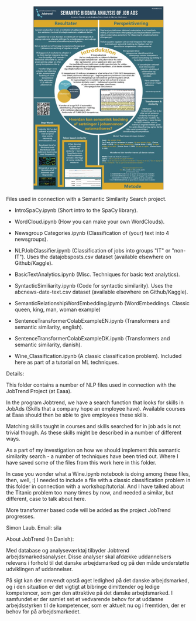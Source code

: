 <p align="center">
  <img src="PosterSprogTeknologiVers1.JPG"  width=355" heigh="501" alt="Poster SprogTeknologisk Konference, KU 2022. " title="Poster SprogTeknologisk Konference, KU 2022.">
</p>

Files used in connection with a Semantic Similarity Search project.


- IntroSpaCy.ipynb 
(Short intro to the SpaCy library).

- WordCloud.ipynb 
(How you can make your own WordClouds).

- Newsgroup Categories.ipynb 
(Classification of (your) text into 4 newsgroups).

- NLPJobClassifier.ipynb
(Classification of jobs into groups "IT" or "non-IT").
Uses the datajobsposts.csv dataset
(available elsewhere on Github/Kaggle).

- BasicTextAnalytics.ipynb 
(Misc. Techniques for basic text analytics).

- SyntacticSimiliarity.ipynb 
(Code for syntactic similarity).
Uses the abcnews-date-text.csv dataset
(available elsewhere on Github/Kaggle).

- SemanticRelationshipWordEmbedding.ipymb
(WordEmbeddings. Classic queen, king, man, woman example)

- SentenceTransformerColabExampleEN.ipynb
(Transformers and semantic similarity, english).

- SentenceTransformerColabExampleDK.ipynb
(Transformers and semantic similarity, danish).

- Wine_Classification.ipynb 
(A classic classification problem). 
Included here as part of a tutorial on ML techniques.




Details:

This folder contains a number of NLP files used in connection with the JobTrend Project (at Eaaa).

In the program Jobtrend, we have a search function that looks for skills in JobAds
(Skills that a company hope an employee have). Available courses at Eaaa should then
be able to give employees these skills.

Matching skills taught in courses and skills searched for in job ads is not trivial though.
As these skills might be described in a number of different ways.

As a part of my investigation on how we should implement this semantic similarity search - a
number of techniques have been tried out. Where I have saved some of the files from this work
here in this folder.

In case you wonder what a Wine.ipynb notebook is doing among these files, then, well, :) 
I needed to include a file with a classic classification problem 
in this folder in connection with a workshop/tutorial. And I have talked about the Titanic
problem too many times by now, and needed a similar, but different, case to talk about here.

More transformer based code will be added as the project JobTrend progresses.

Simon Laub.
Email: sila

About JobTrend
(In Danish):

Med database og analyseværktøj tilbyder Jobtrend arbejdsmarkedsanalyser. 
Disse analyser skal afdække uddannelsers relevans i forhold til det 
danske arbejdsmarked og på den måde understøtte udviklingen af uddannelser.

På sigt kan der omvendt opstå øget ledighed på det danske arbejdsmarked, 
og i den situation er det vigtigt at bibringe dimittender og ledige kompetencer, 
som gør den attraktive på det danske arbejdsmarked. I samfundet er der samlet set et vedvarende
behov for at uddanne arbejdsstyrken til de kompetencer, som er aktuelt nu og i fremtiden, der er behov for på arbejdsmarkedet.


